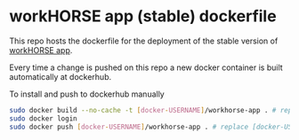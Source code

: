 # workHORSE app (stable) dockerfile

This repo hosts the dockerfile for the deployment of the stable version of [workHORSE app](https://github.com/ChristK/workHORSE/).

Every time a change is pushed on this repo a new docker container is built automatically at dockerhub. 

To install and push to dockerhub manually
```bash
sudo docker build --no-cache -t [docker-USERNAME]/workhorse-app . # replace [docker-USERNAME] with your docker usename
sudo docker login
sudo docker push [docker-USERNAME]/workhorse-app . # replace [docker-USERNAME] with your docker usename
```
